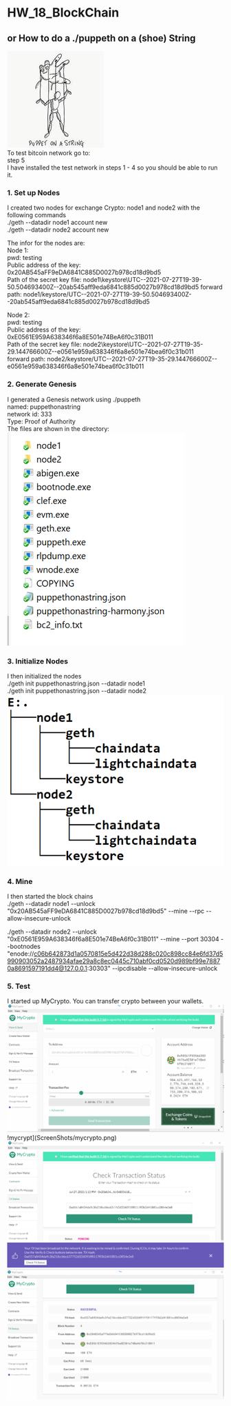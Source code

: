 # HW_18_BlockChain
## or How to do a ./puppeth on a (shoe) String
 ![Puppet](ScreenShots/puppet.jfif)<br>
To test bitcoin network go to:<br>
step 5 <br>
I have installed the test network in steps 1 - 4 so you should be able to run it.


### 1. Set up Nodes<br>
I created two nodes for exchange Crypto: node1 and node2 with the following commands<br>
./geth --datadir node1 account new<br>
./geth --datadir node2 account new<br>

The infor for the nodes are:<br>
Node 1:<br>
	pwd: testing<br>
	Public address of the key:   0x20AB545aFF9eDA6841C885D0027b978cd18d9bd5<br>
	Path of the secret key file: node1\keystore\UTC--2021-07-27T19-39-50.504693400Z--20ab545aff9eda6841c885d0027b978cd18d9bd5
	forward path: node1/keystore/UTC--2021-07-27T19-39-50.504693400Z--20ab545aff9eda6841c885d0027b978cd18d9bd5<br>

Node 2:<br>
	pwd: testing<br>
	Public address of the key:   0xE0561E959A638346f6a8E501e74BeA6f0c31B011<br>
	Path of the secret key file: node2\keystore\UTC--2021-07-27T19-35-29.144766600Z--e0561e959a638346f6a8e501e74bea6f0c31b011<br>
	forward path: node2/keystore/UTC--2021-07-27T19-35-29.144766600Z--e0561e959a638346f6a8e501e74bea6f0c31b011<br>

### 2. Generate Genesis<br>
I generated a Genesis network using ./puppeth <br>
named: puppethonastring<br>
network id: 333<br>
Type: Proof of Authority<br>
The files are shown in the directory:<br>
 ![Screenshot](ScreenShots/Screenshot-2021-07-27-225027.png)


### 3. Initialize Nodes
I then initialized the nodes<br>
./geth init puppethonastring.json --datadir node1<br>
./geth init puppethonastring.json --datadir node2<br>
 ![Directory](ScreenShots/Directory_Shot.png)


### 4. Mine 
I then started the block chains<br>
./geth --datadir node1 --unlock "0x20AB545aFF9eDA6841C885D0027b978cd18d9bd5" --mine --rpc --allow-insecure-unlock<br>

./geth --datadir node2 --unlock "0xE0561E959A638346f6a8E501e74BeA6f0c31B011" --mine --port 30304 --bootnodes "enode://c06b642873d1a0570815e5d422d38d288c020c898cc84e6fd37d5990903052a2487934afae29a8c8ec0445c710abf0cd0520d989bf99e78870a8691597191dd4@127.0.0.1:30303" --ipcdisable --allow-insecure-unlock<br>

### 5. Test
I started up MyCrypto. You can transfer crypto between your wallets.
![node 2](ScreenShots/node_2_screenshot.png)<br>
!mycrypt](ScreenShots/mycrypto.png)<br>
![status](ScreenShots/mycryptotransactionstatus.png)<br>
![success](ScreenShots/successful_txstust.png)<br>
